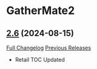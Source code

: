 # GatherMate2 <Gas Clouds>

## [2.6](https://github.com/michaelnpsp/GatherMate2GasClouds/tree/2.6) (2024-08-15)
[Full Changelog](https://github.com/michaelnpsp/GatherMate2GasClouds/compare/2.5...2.6) [Previous Releases](https://github.com/michaelnpsp/GatherMate2GasClouds/releases)

- Retail TOC Updated  
